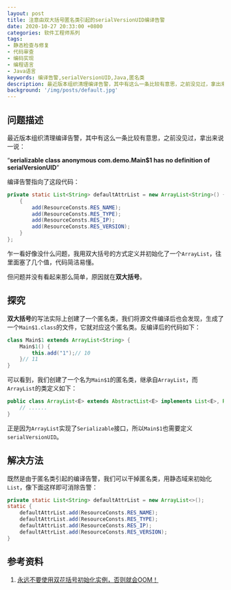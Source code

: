 ```yaml
---
layout: post
title: 注意由双大括号匿名类引起的serialVersionUID编译告警
date: 2020-10-27 20:33:00 +0800
categories: 软件工程师系列
tags:
- 静态检查与修复
- 代码审查
- 编码实现
- 编程语言
- Java语言
keywords: 编译告警,serialVersionUID,Java,匿名类
description: 最近版本组织清理编译告警，其中有这么一条比较有意思，之前没见过，拿出来说一说。
background: '/img/posts/default.jpg'
---
```


## 问题描述

最近版本组织清理编译告警，其中有这么一条比较有意思，之前没见过，拿出来说一说：

“**serializable class anonymous com.demo.Main$1 has no definition of serialVersionUID**”

编译告警指向了这段代码：

```java
private static List<String> defaultAttrList = new ArrayList<String>() {
    {
        add(ResourceConsts.RES_NAME);
        add(ResourceConsts.RES_TYPE);
        add(ResourceConsts.RES_IP);
        add(ResourceConsts.RES_VERSION);
    }
};
```

乍一看好像没什么问题，我用双大括号的方式定义并初始化了一个`ArrayList`，往里面塞了几个值，代码简洁易懂。

但问题并没有看起来那么简单，原因就在**双大括号**。

## 探究

**双大括号**的写法实际上创建了一个匿名类，我们将源文件编译后也会发现，生成了一个`Main$1.class`的文件，它就对应这个匿名类。反编译后的代码如下：

```java
class Main$1 extends ArrayList<String> {
    Main$1() {
        this.add("1");// 10
    }// 11
}
```

可以看到，我们创建了一个名为`Main$1`的匿名类，继承自`ArrayList`，而`ArrayList`的类定义如下：

```java
public class ArrayList<E> extends AbstractList<E> implements List<E>, RandomAccess, Cloneable, Serializable {
    // ......
}
```

正是因为`ArrayList`实现了`Serializable`接口，所以`Main$1`也需要定义`serialVersionUID`。

## 解决方法

既然是由于匿名类引起的编译告警，我们可以干掉匿名类，用静态域来初始化`List`，像下面这样即可消除告警：

```java
private static List<String> defaultAttrList = new ArrayList<>();
static {
    defaultAttrList.add(ResourceConsts.RES_NAME);
    defaultAttrList.add(ResourceConsts.RES_TYPE);
    defaultAttrList.add(ResourceConsts.RES_IP);
    defaultAttrList.add(ResourceConsts.RES_VERSION);
}
```

## 参考资料

1. [永远不要使用双花括号初始化实例，否则就会OOM！](https://segmentfault.com/a/1190000022717457)
